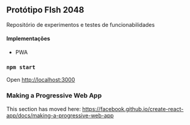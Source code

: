 ## Protótipo FIsh 2048

Repositório de experimentos e testes de funcionabilidades


#### Implementações

* PWA


### `npm start`

Open [http://localhost:3000](http://localhost:3000)

### Making a Progressive Web App

This section has moved here: https://facebook.github.io/create-react-app/docs/making-a-progressive-web-app